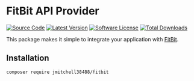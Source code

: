 # FitBit API Provider

[![Source Code](http://img.shields.io/badge/source-jmitchell38488/fitbit-blue.svg?style=flat-square)](https://github.com/jmitchell38488/fitbit)
[![Latest Version](https://img.shields.io/github/release/jmitchell38488/fitbit.svg?style=flat-square)](https://github.com/jmitchell38488/fitbit/releases)
[![Software License](https://img.shields.io/badge/license-MIT-brightgreen.svg?style=flat-square)](https://github.com/jmitchell38488/fitbit/blob/master/LICENSE)
[![Total Downloads](https://img.shields.io/packagist/dt/jmitchell38488/fitbit.svg?style=flat-square)](https://packagist.org/packages/jmitchell38488/fitbit)

This package makes it simple to integrate your application with [FitBit](https://dev.fitbit.com/).

## Installation

```
composer require jmitchell38488/fitbit
```
